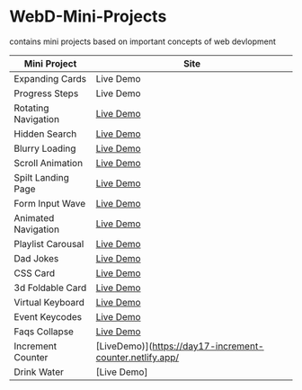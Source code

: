 # WebD-Mini-Projects
contains mini projects based on important concepts of web devlopment

| Mini Project  | Site          |
| ------------- | ------------- |
| Expanding Cards | Live Demo   |
| Progress Steps  | Live Demo   |
| Rotating Navigation | [Live Demo](https://day03-rotating-navigation-animation.netlify.app/) |
| Hidden Search | [Live Demo](https://day04-hidden-search.netlify.app/)  |
| Blurry Loading | [Live Demo](https://day05-blurry-loading.netlify.app/) | 
| Scroll Animation | [Live Demo](https://day06-scroll-animation.netlify.app/)  |
| Spilt Landing Page | [Live Demo](https://day07-split-landing-pagee.netlify.app/) |
| Form Input Wave | [Live Demo](https://day08-form-inputt-wave.netlify.app/) |
| Animated Navigation | [Live Demo](https://day09-animated-navigation.netlify.app/) |
| Playlist Carousal | [Live Demo](https://day10-playlist-carousal.netlify.app/) |
| Dad Jokes | [Live Demo](https://day11-dad-jokes.netlify.app/) |
| CSS Card  | [Live Demo](https://day12-css-card.netlify.app/) |
| 3d Foldable Card | [Live Demo](https://day13-3d-foldable-card.netlify.app/) |
| Virtual Keyboard| [Live Demo](https://day14-virtual-keyboard.netlify.app/) |
| Event Keycodes| [Live Demo](https://day15-event-keycodes.netlify.app/) |
| Faqs Collapse | [Live Demo](https://day16-faqs-collapse.netlify.app/) |
| Increment Counter | [LiveDemo)](https://day17-increment-counter.netlify.app/ |
| Drink Water | [Live Demo] |


